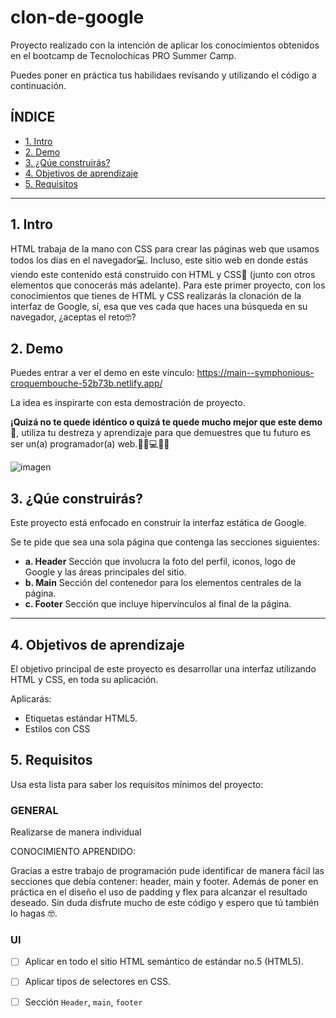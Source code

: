 # clon-de-google
Proyecto realizado con la intención de aplicar los conocimientos obtenidos en el bootcamp de Tecnolochicas PRO Summer Camp.

Puedes poner en práctica tus habilidaes revísando y utilizando el código a continuación.

## ÍNDICE

* [1. Intro](https://github.com/Valeria-db/clon-de-google#1-intro)
* [2. Demo](https://github.com/Valeria-db/clon-de-google#2-demo)
* [3. ¿Qúe construirás?](https://github.com/Valeria-db/clon-de-google#3-q%C3%BAe-construir%C3%A1s)
* [4. Objetivos de aprendizaje](https://github.com/Valeria-db/clon-de-google#4-objetivos-de-aprendizaje)
* [5. Requisitos](https://github.com/Valeria-db/clon-de-google#5-requisitos)


****

## 1. Intro

HTML trabaja de la mano con CSS para crear las páginas web que usamos todos los días en el navegador💻. Incluso, este sitio web en donde estás viendo este contenido está construido con HTML y CSS🤯 (junto con otros elementos que conocerás más adelante). Para este primer proyecto, con los conocimientos que tienes de HTML y CSS realizarás la clonación de la interfaz de Google, sí, esa que ves cada que haces una búsqueda en su navegador, ¿aceptas el reto🤓?

## 2. Demo
Puedes entrar a ver el demo en este vínculo: https://main--symphonious-croquembouche-52b73b.netlify.app/

La idea es inspirarte con esta demostración de proyecto. 

**¡Quizá no te quede idéntico o quizá te quede mucho mejor que este demo🤩**, utiliza tu destreza y aprendizaje para que demuestres que tu futuro es ser un(a) programador(a) web.👩🏻💻👦🏻

![imagen]("./../images/googleclon.png")


## 3. ¿Qúe construirás?

Este proyecto está enfocado en construir la interfaz estática de Google.

Se te pide que sea una sola página que contenga las secciones siguientes:
  - **a. Header**
    Sección que involucra la foto del perfil, iconos, logo de Google y las áreas principales del sitio.
  - **b. Main**
    Sección del contenedor para los elementos centrales de la página. 
  - **c. Footer**
    Sección que incluye hipervínculos al final de la página.

****

## 4. Objetivos de aprendizaje

El objetivo principal de este proyecto es desarrollar una interfaz utilizando HTML y CSS, en toda su aplicación.

Aplicarás:

- Etiquetas estándar HTML5.
- Estilos con CSS


## 5. Requisitos

Usa esta lista para saber los requisitos mínimos del proyecto:

### GENERAL

Realizarse de manera individual

CONOCIMIENTO APRENDIDO:

Gracias a estre trabajo de programación pude identificar de manera fácil las secciones que debía contener: header, main y footer.
Además de poner en práctica en el diseño el uso de padding y flex para alcanzar el resultado deseado.
Sin duda disfrute mucho de este código y espero que tú también lo hagas 🤓.

### UI
- [ ] Aplicar en todo el sitio HTML semántico de estándar no.5 (HTML5).
- [ ] Aplicar tipos de selectores en CSS.
- [ ] Sección `Header`, `main`, `footer`

